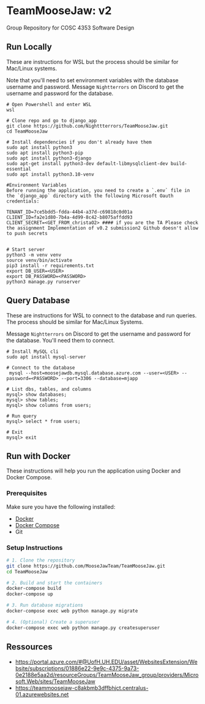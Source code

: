 # TeamMooseJaw: v2
Group Repository for COSC 4353 Software Design

## Run Locally
These are instructions for WSL but the process should be similar for Mac/Linux systems.

Note that you'll need to set environment variables with the database username and password. Message `Nightterrors` on Discord to get the username and password for the database.

```
# Open Powershell and enter WSL
wsl

# Clone repo and go to django_app 
git clone https://github.com/Nighttterrors/TeamMooseJaw.git
cd TeamMooseJaw

# Install dependencies if you don't already have them
sudo apt install python3
sudo apt install python3-pip
sudo apt install python3-django
sudo apt-get install python3-dev default-libmysqlclient-dev build-essential
sudo apt install python3.10-venv

#Environment Variables
Before running the application, you need to create a `.env` file in the `django_app` directory with the following Microsoft Oauth credentials:

TENANT_ID=7ce5bdd5-fdda-44b4-a37d-c69818c0d01a
CLIENT_ID=fa2e1d80-7b4a-4d99-8c42-b8075affdd93
CLIENT_SECRET=<GET_FROM_christaO2> #### if you are the TA Please check the assignment Implementation of v0.2 submission2 Github doesn't allow to push secrets


# Start server
python3 -m venv venv
source venv/bin/activate
pip3 install -r requirements.txt 
export DB_USER=<USER>
export DB_PASSWORD=<PASSWORD>
python3 manage.py runserver

```
## Query Database 
These are instructions for WSL to connect to the database and run queries. The process should be similar for Mac/Linux Systems.

Message `Nightterrors` on Discord to get the username and password for the database. You'll need them to connect.

```
# Install MySQL cli
sudo apt install mysql-server

# Connect to the database
 mysql --host=moosejawdb.mysql.database.azure.com --user=<USER> --password=<PASSWORD> --port=3306 --database=mjapp
 
# List dbs, tables, and columns
mysql> show databases;
mysql> show tables;
mysql> show columns from users;

# Run query
mysql> select * from users;
 
# Exit
mysql> exit
```
## Run with Docker

These instructions will help you run the application using Docker and Docker Compose.

###  Prerequisites
Make sure you have the following installed:
- [Docker](https://docs.docker.com/get-docker/)
- [Docker Compose](https://docs.docker.com/compose/install/)
- Git

### Setup Instructions

```bash
# 1. Clone the repository
git clone https://github.com/MooseJawTeam/TeamMooseJaw.git
cd TeamMooseJaw

# 2. Build and start the containers
docker-compose build
docker-compose up

# 3. Run database migrations
docker-compose exec web python manage.py migrate

# 4. (Optional) Create a superuser
docker-compose exec web python manage.py createsuperuser
```
## Ressources
- https://portal.azure.com/#@UofH.UH.EDU/asset/WebsitesExtension/Website/subscriptions/01886e22-9e9c-4375-9a73-0e2188e5aa2d/resourceGroups/TeamMooseJaw_group/providers/Microsoft.Web/sites/TeamMooseJaw
- https://teammoosejaw-c8akbmb3dffbhjct.centralus-01.azurewebsites.net



